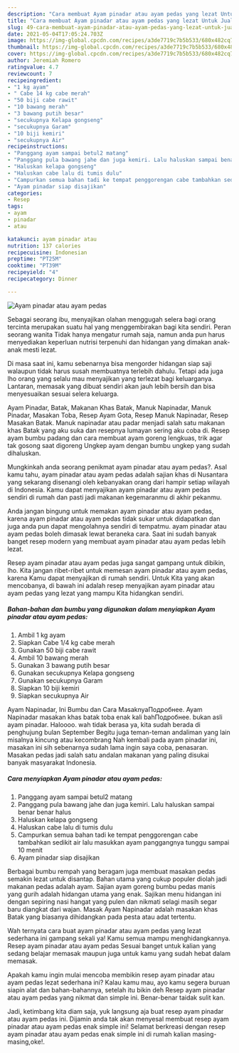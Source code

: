 ```yaml
---
description: "Cara membuat Ayam pinadar atau ayam pedas yang lezat Untuk Jualan"
title: "Cara membuat Ayam pinadar atau ayam pedas yang lezat Untuk Jualan"
slug: 49-cara-membuat-ayam-pinadar-atau-ayam-pedas-yang-lezat-untuk-jualan
date: 2021-05-04T17:05:24.703Z
image: https://img-global.cpcdn.com/recipes/a3de7719c7b5b533/680x482cq70/ayam-pinadar-atau-ayam-pedas-foto-resep-utama.jpg
thumbnail: https://img-global.cpcdn.com/recipes/a3de7719c7b5b533/680x482cq70/ayam-pinadar-atau-ayam-pedas-foto-resep-utama.jpg
cover: https://img-global.cpcdn.com/recipes/a3de7719c7b5b533/680x482cq70/ayam-pinadar-atau-ayam-pedas-foto-resep-utama.jpg
author: Jeremiah Romero
ratingvalue: 4.7
reviewcount: 7
recipeingredient:
- "1 kg ayam"
- " Cabe 14 kg cabe merah"
- "50 biji cabe rawit"
- "10 bawang merah"
- "3 bawang putih besar"
- "secukupnya Kelapa gongseng"
- "secukupnya Garam"
- "10 biji kemiri"
- "secukupnya Air"
recipeinstructions:
- "Panggang ayam sampai betul2 matang"
- "Panggang pula bawang jahe dan juga kemiri. Lalu haluskan sampai benar benar halus"
- "Haluskan kelapa gongseng"
- "Haluskan cabe lalu di tumis dulu"
- "Campurkan semua bahan tadi ke tempat penggorengan cabe tambahkan sedikit air lalu masukkan ayam panggangnya tunggu sampai 10 menit"
- "Ayam pinadar siap disajikan"
categories:
- Resep
tags:
- ayam
- pinadar
- atau

katakunci: ayam pinadar atau 
nutrition: 137 calories
recipecuisine: Indonesian
preptime: "PT25M"
cooktime: "PT39M"
recipeyield: "4"
recipecategory: Dinner

---
```



![Ayam pinadar atau ayam pedas](https://img-global.cpcdn.com/recipes/a3de7719c7b5b533/680x482cq70/ayam-pinadar-atau-ayam-pedas-foto-resep-utama.jpg)

Sebagai seorang ibu, menyajikan olahan menggugah selera bagi orang tercinta merupakan suatu hal yang menggembirakan bagi kita sendiri. Peran seorang  wanita Tidak hanya mengatur rumah saja, namun anda pun harus menyediakan keperluan nutrisi terpenuhi dan hidangan yang dimakan anak-anak mesti lezat.

Di masa  saat ini, kamu sebenarnya bisa mengorder hidangan siap saji walaupun tidak harus susah membuatnya terlebih dahulu. Tetapi ada juga lho orang yang selalu mau menyajikan yang terlezat bagi keluarganya. Lantaran, memasak yang dibuat sendiri akan jauh lebih bersih dan bisa menyesuaikan sesuai selera keluarga. 

Ayam Pinadar, Batak, Makanan Khas Batak, Manuk Napinadar, Manuk Pinadar, Masakan Toba, Resep Ayam Gota, Resep Manuk Napinadar, Resep Masakan Batak. Manuk napinadar atau padar menjadi salah satu makanan khas Batak yang aku suka dan resepnya lumayan sering aku coba di. Resep ayam bumbu padang dan cara membuat ayam goreng lengkuas, trik agar tak gosong saat digoreng Ungkep ayam dengan bumbu ungkep yang sudah dihaluskan.

Mungkinkah anda seorang penikmat ayam pinadar atau ayam pedas?. Asal kamu tahu, ayam pinadar atau ayam pedas adalah sajian khas di Nusantara yang sekarang disenangi oleh kebanyakan orang dari hampir setiap wilayah di Indonesia. Kamu dapat menyajikan ayam pinadar atau ayam pedas sendiri di rumah dan pasti jadi makanan kegemaranmu di akhir pekanmu.

Anda jangan bingung untuk memakan ayam pinadar atau ayam pedas, karena ayam pinadar atau ayam pedas tidak sukar untuk didapatkan dan juga anda pun dapat mengolahnya sendiri di tempatmu. ayam pinadar atau ayam pedas boleh dimasak lewat beraneka cara. Saat ini sudah banyak banget resep modern yang membuat ayam pinadar atau ayam pedas lebih lezat.

Resep ayam pinadar atau ayam pedas juga sangat gampang untuk dibikin, lho. Kita jangan ribet-ribet untuk memesan ayam pinadar atau ayam pedas, karena Kamu dapat menyajikan di rumah sendiri. Untuk Kita yang akan mencobanya, di bawah ini adalah resep menyajikan ayam pinadar atau ayam pedas yang lezat yang mampu Kita hidangkan sendiri.

<!--inarticleads1-->

##### Bahan-bahan dan bumbu yang digunakan dalam menyiapkan Ayam pinadar atau ayam pedas:

1. Ambil 1 kg ayam
1. Siapkan  Cabe 1/4 kg cabe merah
1. Gunakan 50 biji cabe rawit
1. Ambil 10 bawang merah
1. Gunakan 3 bawang putih besar
1. Gunakan secukupnya Kelapa gongseng
1. Gunakan secukupnya Garam
1. Siapkan 10 biji kemiri
1. Siapkan secukupnya Air


Ayam Napinadar, Ini Bumbu dan Cara MasaknyaПодробнее. Ayam Napinadar masakan khas batak toba enak kali bahПодробнее. bukan asli ayam pinadar. Haloooo. wah tidak berasa ya, kita sudah berada di penghujung bulan September Begitu juga teman-teman andaliman yang lain misalnya kincung atau kecombrang Nah kembali pada ayam pinadar ini, masakan ini sih sebenarnya sudah lama ingin saya coba, penasaran. Masakan pedas jadi salah satu andalan makanan yang paling disukai banyak masyarakat Indonesia. 

<!--inarticleads2-->

##### Cara menyiapkan Ayam pinadar atau ayam pedas:

1. Panggang ayam sampai betul2 matang
1. Panggang pula bawang jahe dan juga kemiri. Lalu haluskan sampai benar benar halus
1. Haluskan kelapa gongseng
1. Haluskan cabe lalu di tumis dulu
1. Campurkan semua bahan tadi ke tempat penggorengan cabe tambahkan sedikit air lalu masukkan ayam panggangnya tunggu sampai 10 menit
1. Ayam pinadar siap disajikan


Berbagai bumbu rempah yang beragam juga membuat masakan pedas semakin lezat untuk disantap. Bahan utama yang cukup populer diolah jadi makanan pedas adalah ayam. Sajian ayam goreng bumbu pedas manis yang gurih adalah hidangan utama yang enak. Sajikan menu hidangan ini dengan sepiring nasi hangat yang pulen dan nikmati selagi masih segar baru diangkat dari wajan. Masak Ayam Napinadar adalah masakan khas Batak yang biasanya dihidangkan pada pesta atau adat tertentu. 

Wah ternyata cara buat ayam pinadar atau ayam pedas yang lezat sederhana ini gampang sekali ya! Kamu semua mampu menghidangkannya. Resep ayam pinadar atau ayam pedas Sesuai banget untuk kalian yang sedang belajar memasak maupun juga untuk kamu yang sudah hebat dalam memasak.

Apakah kamu ingin mulai mencoba membikin resep ayam pinadar atau ayam pedas lezat sederhana ini? Kalau kamu mau, ayo kamu segera buruan siapin alat dan bahan-bahannya, setelah itu bikin deh Resep ayam pinadar atau ayam pedas yang nikmat dan simple ini. Benar-benar taidak sulit kan. 

Jadi, ketimbang kita diam saja, yuk langsung aja buat resep ayam pinadar atau ayam pedas ini. Dijamin anda tak akan menyesal membuat resep ayam pinadar atau ayam pedas enak simple ini! Selamat berkreasi dengan resep ayam pinadar atau ayam pedas enak simple ini di rumah kalian masing-masing,oke!.

